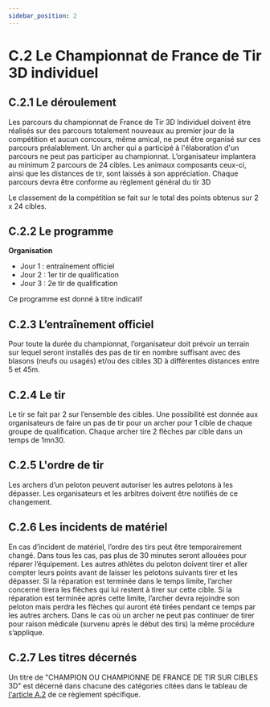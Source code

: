 ```yaml
---
sidebar_position: 2
---
```


# C.2 Le Championnat de France de Tir 3D individuel

## C.2.1 Le déroulement

Les parcours du championnat de France de Tir 3D Individuel doivent être réalisés sur des parcours
totalement nouveaux au premier jour de la compétition et aucun concours, même amical, ne peut être
organisé sur ces parcours préalablement.
Un archer qui a participé à l'élaboration d'un parcours ne peut pas participer au championnat.
L’organisateur implantera au minimum 2 parcours de 24 cibles. Les animaux composants ceux-ci, ainsi
que les distances de tir, sont laissés à son appréciation.
Chaque parcours devra être conforme au règlement général du tir 3D

Le classement de la compétition se fait sur le total des points obtenus sur 2 x 24 cibles.

## C.2.2 Le programme

**Organisation**

- Jour 1 : entraînement officiel
- Jour 2 : 1er tir de qualification
- Jour 3 : 2e tir de qualification

Ce programme est donné à titre indicatif

## C.2.3 L’entraînement officiel

Pour toute la durée du championnat, l’organisateur doit prévoir un terrain sur lequel seront installés des
pas de tir en nombre suffisant avec des blasons (neufs ou usagés) et/ou des cibles 3D à différentes
distances entre 5 et 45m.

## C.2.4 Le tir

Le tir se fait par 2 sur l’ensemble des cibles. Une possibilité est donnée aux organisateurs de faire un
pas de tir pour un archer pour 1 cible de chaque groupe de qualification.
Chaque archer tire 2 flèches par cible dans un temps de 1mn30.

## C.2.5 L'ordre de tir

Les archers d’un peloton peuvent autoriser les autres pelotons à les dépasser. Les organisateurs et les
arbitres doivent être notifiés de ce changement.

## C.2.6 Les incidents de matériel

En cas d’incident de matériel, l’ordre des tirs peut être temporairement changé. Dans tous les cas, pas
plus de 30 minutes seront allouées pour réparer l’équipement. Les autres athlètes du peloton doivent
tirer et aller compter leurs points avant de laisser les pelotons suivants tirer et les dépasser. Si la
réparation est terminée dans le temps limite, l’archer concerné tirera les flèches qui lui restent à tirer
sur cette cible. Si la réparation est terminée après cette limite, l’archer devra rejoindre son peloton mais
perdra les flèches qui auront été tirées pendant ce temps par les autres archers.
Dans le cas où un archer ne peut pas continuer de tirer pour raison médicale (survenu après le début
des tirs) la même procédure s’applique.

## C.2.7 Les titres décernés

Un titre de "CHAMPION OU CHAMPIONNE DE FRANCE DE TIR SUR CIBLES 3D" est décerné dans
chacune des catégories citées dans le tableau de [l'article A.2](/reglements/II/6/A/2/) de ce règlement spécifique.
